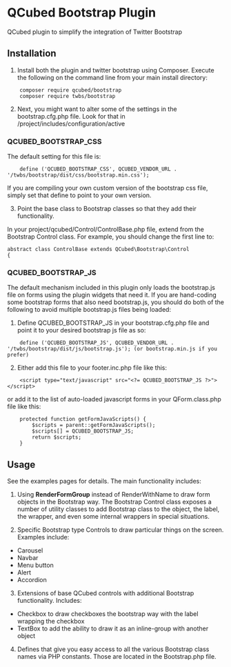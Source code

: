 # QCubed Bootstrap Plugin
QCubed plugin to simplify the integration of Twitter Bootstrap

## Installation
1) Install both the plugin and twitter bootstrap using Composer. Execute the following on the command line from your main
install directory:
```
	composer require qcubed/bootstrap
	composer require twbs/bootstrap
```    
2) Next, you might want to alter some of the settings in the bootstrap.cfg.php file. Look for that
in /project/includes/configuration/active

### QCUBED_BOOTSTRAP_CSS
The default setting for this file is:
```
	define ('QCUBED_BOOTSTRAP_CSS', QCUBED_VENDOR_URL . '/twbs/bootstrap/dist/css/bootstrap.min.css');
```
If you are compiling your own custom version of the bootstrap css file, simply set that define to point to your own version.

3) Point the base class to Bootstrap classes so that they add their functionality.

In your project/qcubed/Control/ControlBase.php file, extend from the Bootstrap Control class. For example,
you should change the first line to:

```
abstract class ControlBase extends QCubed\Bootstrap\Control 
{
```

### QCUBED_BOOTSTRAP_JS
The default mechanism included in this plugin only loads the bootstrap.js file on forms using the plugin widgets that
need it. If you are hand-coding some bootstrap forms that also need bootstrap.js, you should do both of the following to avoid
multiple bootstrap.js files being loaded:

1) Define QCUBED_BOOTSTRAP_JS in your bootstrap.cfg.php file and point it to your desired bootstrap js file as so:
```
	define ('QCUBED_BOOTSTRAP_JS', QCUBED_VENDOR_URL . '/twbs/bootstrap/dist/js/bootstrap.js'); (or bootstrap.min.js if you prefer)
```
2) Either add this file to your footer.inc.php file like this:
```
	<script type="text/javascript" src="<?= QCUBED_BOOTSTRAP_JS ?>"></script>
```
or add it to the list of auto-loaded javascript forms in your QForm.class.php file like this:
```
	protected function getFormJavaScripts() {
		$scripts = parent::getFormJavaScripts();
		$scripts[] = QCUBED_BOOTSTRAP_JS;
		return $scripts;
	}

```

## Usage

See the examples pages for details. The main functionality includes:

1. Using **RenderFormGroup** instead of RenderWithName to draw form objects in the Bootstrap way. The Bootstrap Control
class exposes a number of utility classes to add Bootstrap class to the object, the label, the wrapper, and even
some internal wrappers in special situations.

2. Specific Bootstrap type Controls to draw particular things on the screen. Examples include:
 * Carousel
 * Navbar
 * Menu button
 * Alert
 * Accordion

3. Extensions of base QCubed controls with additional Bootstrap functionality. Includes:
 * Checkbox to draw checkboxes the bootstrap way with the label wrapping the checkbox
 * TextBox to add the ability to draw it as an inline-group with another object

4. Defines that give you easy access to all the various Bootstrap class names via PHP constants. Those are located
in the Bootstrap.php file.
